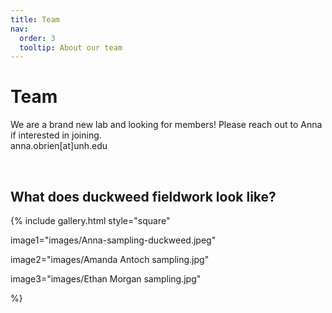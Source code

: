 ```yaml
---
title: Team
nav:
  order: 3
  tooltip: About our team
---
```


# <i class="fas fa-users"></i>Team

We are a brand new lab and looking for members! Please reach out to Anna if interested in joining. 
<br>
anna.obrien[at]unh.edu 

<br>

## What does duckweed fieldwork look like?

{%
  include gallery.html
  style="square"

  image1="images/Anna-sampling-duckweed.jpeg"

  image2="images/Amanda Antoch sampling.jpg"

  image3="images/Ethan Morgan sampling.jpg"

%}


<!-- 
## Funding

Our work is made possible by funding from several organizations.
{:.center}

{%
  include gallery.html
  style="square"

  image1="images/photo.jpg"
  link1="https://nasa.gov/"
  tooltip1="Cool Foundation"

  image2="images/photo.jpg"
  link2="https://nasa.gov/"
  tooltip2="Cool Institute"

  image3="images/photo.jpg"
  link3="https://nasa.gov/"
  tooltip3="Cool Initiative"

  image4="images/photo.jpg"
  link4="https://nasa.gov/"
  tooltip4="Cool Foundation"

  image5="images/photo.jpg"
  link5="https://nasa.gov/"
  tooltip5="Cool Institute"

  image6="images/photo.jpg"
  link6="https://nasa.gov/"
  tooltip6="Cool Initiative"
%}
 -->
